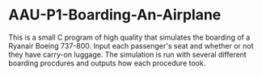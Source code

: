 # AAU-P1-Boarding-An-Airplane

This is a small C program of high quality that simulates the boarding of a Ryanair Boeing 737-800. Input each passenger's seat and whether or not they have carry-on luggage. The simulation is run with several different boarding procdures and outputs how each procedure took. 
